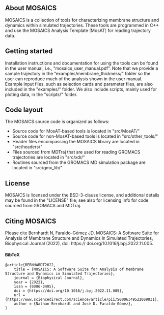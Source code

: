 ## About MOSAICS

MOSAICS is a collection of tools for characterizing membrane structure and dynamics within simulated trajectories. These tools are programmed in C++ and use the MOSAICS Analysis Template (MosAT) for reading trajectory data. 

## Getting started
Installation instructions and documentation for using the tools can be found in the user manual, i.e., "mosaics_user_manual.pdf". Note that we provide a sample trajectory in the "examples/membrane_thickness/" folder so the user can reproduce much of the analysis shown in the user manual. Example input files, such as selection cards and parameter files, are also included in the "examples/" folder. We also include scripts, mainly used for ploting data, in the "scripts/" folder.

## Code layout
The MOSAICS source code is organized as follows: 
- Source code for MosAT-based tools is located in "src/MosAT/" 
- Source code for non-MosAT-based tools is located in "src/other_tools/" 
- Header files encompassing the MOSAICS library are located in "src/headers/" 
- Files sourced from MDTraj that are used for reading GROMACS trajectories are located in "src/xdr/"
- Routines sourced from the GROMACS MD simulation package are located in "src/gmx_lib/"   

## License
MOSAICS is licensed under the BSD-3-clause license, and additional details may be found in the "LICENSE" file; see also for licensing info for code sourced from GROMACS and MDTraj.  

## Citing MOSAICS
Please cite Bernhardt N, Faraldo-Gómez JD, MOSAICS: A Software Suite for Analysis of Membrane Structure and Dynamics in Simulated Trajectories, Biophysical Journal (2022), doi: https:// doi.org/10.1016/j.bpj.2022.11.005.

#### BibTeX
```
@article{BERNHARDT2022,
    title = {MOSAICS: A Software Suite for Analysis of Membrane Structure and Dynamics in Simulated Trajectories},
    journal = {Biophysical Journal},
    year = {2022},
    issn = {0006-3495},
    doi = {https://doi.org/10.1016/j.bpj.2022.11.005},
    url = {https://www.sciencedirect.com/science/article/pii/S0006349522009031},
    author = {Nathan Bernhardt and José D. Faraldo-Gómez},
}
```
